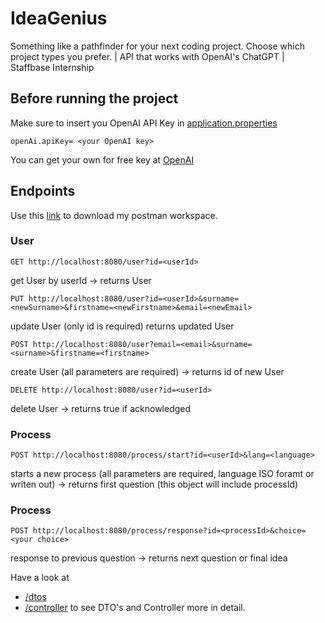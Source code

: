 # IdeaGenius
Something like a pathfinder for your next coding project. Choose which project types you prefer. | API that works with OpenAI's ChatGPT  | Staffbase Internship

## Before running the project
Make sure to insert you OpenAI API Key in [application.properties](src/main/resources/application.properties)
```
openAi.apiKey= <your OpenAI key>
```
You can get your own for free key at [OpenAI](https://platform.openai.com/)


## Endpoints
Use this [link](https://api.postman.com/collections/19754314-fab6546d-a6bf-4ce8-90c6-e00eeb6725e5?access_key=PMAT-01H9JTV2VENY7C6QNPKV4V5W91) to download my postman workspace.

### User
```
GET http://localhost:8080/user?id=<userId>
```
get User by userId
-> returns User

```
PUT http://localhost:8080/user?id=<userId>&surname=<newSurname>&firstname=<newFirstname>&email=<newEmail>
```
update User
(only id is required)
returns updated User

```
POST http://localhost:8080/user?email=<email>&surname=<surname>&firstname=<firstname>
```
create User
(all parameters are required)
-> returns id of new User

```
DELETE http://localhost:8080/user?id=<userId>
```
delete User
-> returns true if acknowledged

### Process
```
POST http://localhost:8080/process/start?id=<userId>&lang=<language>
```
starts a new process
(all parameters are required, language ISO foramt or writen out)
-> returns first question (this object will include processId)

### Process
```
POST http://localhost:8080/process/response?id=<processId>&choice=<your choice>
```
response to previous question
-> returns next question or final idea

Have a look at
- [/dtos](src/main/kotlin/de/jeske/restapiwithopenai/dtos)
- [/controller](src/main/kotlin/de/jeske/restapiwithopenai/controller)
to see DTO's and Controller more in detail.
